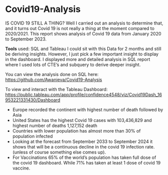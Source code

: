 # Covid19-Analysis

IS COVID 19 STILL A THING?
Well I carried out an analysis to determine that, and it turns out Covid 19 is not really a thing at the moment compared to 2020/2021.
This report shows analysis of Covid 19 data from January 2020 to September 2023.

**Tools** used: SQL and Tableau
I could sit with this Data for 2 months and still be deriving insights. However, I just pick a few important insight to display in the dashboard. I displayed more and detailed analysis in SQL report where I used lots of CTE’s and subquery to derive deeper insight.

You can view the analysis done on SQL here: https://github.com/Awanieva/Covid19-Analysis

To view and interact with the Tableau Dashboard: https://public.tableau.com/app/profile/confidence4548/viz/Covid19Dash_16953221331430/Dashboard

- Europe recorded the continent with highest number of death followed by Asia 
- United States has the highest Covid 19 cases with 103,436,829 and highest number of deaths 1,127,152 death
- Countries with lower population has almost more than 30% of population infected
- Looking at the forecast from September 2033 to September 2024 it shows that will be a continuous decline in the covid 19 infection rate. (unless of course something else comes up).
- For Vaccinations 65% of the world’s population has taken full dose of the covid 19 dashboard. While 71% has taken at least 1 dose of  covid 19 vaccine.

